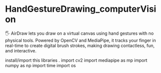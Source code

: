 # HandGestureDrawing_computerVision
🖐️ AirDraw lets you draw on a virtual canvas using hand gestures with no physical tools. Powered by OpenCV and MediaPipe, it tracks your finger in real-time to create digital brush strokes, making drawing contactless, fun, and interactive.

install/import this libraries .
import cv2
import mediapipe as mp
import numpy as np
import time
import os

